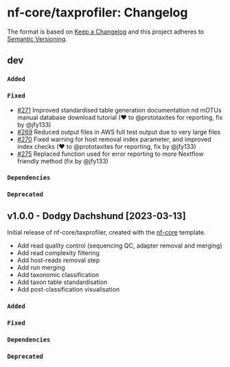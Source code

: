 # nf-core/taxprofiler: Changelog

The format is based on [Keep a Changelog](https://keepachangelog.com/en/1.0.0/)
and this project adheres to [Semantic Versioning](https://semver.org/spec/v2.0.0.html).

## dev

### `Added`

### `Fixed`

- [#271](https://github.com/nf-core/taxprofiler/pull/271/files) Improved standardised table generation documentation nd mOTUs manual database download tutorial (♥ to @prototaxites for reporting, fix by @jfy133)
- [#269](https://github.com/nf-core/taxprofiler/pull/269/files) Reduced output files in AWS full test output due to very large files
- [#270](https://github.com/nf-core/taxprofiler/pull/270/files) Fixed warning for host removal index parameter, and improved index checks (♥ to @prototaxites for reporting, fix by @jfy133)
- [#275](https://github.com/nf-core/taxprofiler/pull/275/files) Replaced function used for error reporting to more Nextflow friendly method (fix by @jfy133)

### `Dependencies`

### `Deprecated`

## v1.0.0 - Dodgy Dachshund [2023-03-13]

Initial release of nf-core/taxprofiler, created with the [nf-core](https://nf-co.re/) template.

- Add read quality control (sequencing QC, adapter removal and merging)
- Add read complexity filtering
- Add host-reads removal step
- Add run merging
- Add taxonomic classification
- Add taxon table standardisation
- Add post-classification visualisation

### `Added`

### `Fixed`

### `Dependencies`

### `Deprecated`
